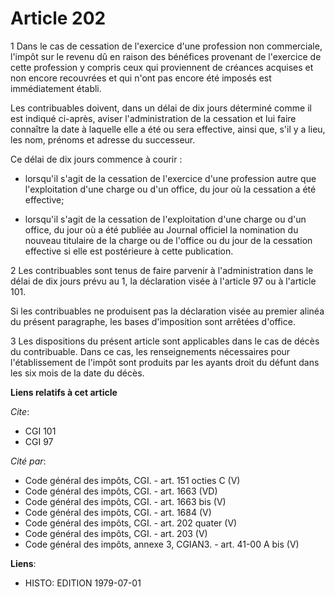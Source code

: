 # Article 202

1  Dans le cas de cessation de l'exercice d'une profession non commerciale, l'impôt sur le revenu dû en raison des bénéfices
provenant de l'exercice de cette profession  y compris ceux qui proviennent de créances acquises et non encore recouvrées et
qui n'ont pas encore été imposés est immédiatement établi.

Les contribuables doivent, dans un délai de dix jours déterminé comme il est indiqué ci-après, aviser l'administration de la
cessation et lui faire connaître la date à laquelle elle a été ou sera effective, ainsi que, s'il y a lieu, les nom, prénoms
et adresse du successeur.

Ce délai de dix jours commence à courir :

- lorsqu'il s'agit de la cessation de l'exercice d'une profession autre que l'exploitation d'une charge ou d'un office, du
jour où la cessation a été effective;

- lorsqu'il s'agit de la cessation de l'exploitation d'une charge ou d'un office, du jour où a été publiée au Journal
officiel la nomination du nouveau titulaire de la charge ou de l'office ou du jour de la cessation effective si elle est
postérieure à cette publication.

2  Les contribuables sont tenus de faire parvenir à l'administration dans le délai de dix jours prévu au 1, la déclaration
visée à l'article 97 ou à l'article 101.

Si les contribuables ne produisent pas la déclaration visée au premier alinéa du présent paragraphe, les bases d'imposition
sont arrêtées d'office.

3  Les dispositions du présent article sont applicables dans le cas de décès du contribuable. Dans ce cas, les renseignements
nécessaires pour l'établissement de l'impôt sont produits par les ayants droit du défunt dans les six mois de la date du
décès.

**Liens relatifs à cet article**

_Cite_:

  - CGI 101
  - CGI 97

_Cité par_:

  - Code général des impôts, CGI. - art. 151 octies C (V)
  - Code général des impôts, CGI. - art. 1663 (VD)
  - Code général des impôts, CGI. - art. 1663 bis (V)
  - Code général des impôts, CGI. - art. 1684 (V)
  - Code général des impôts, CGI. - art. 202 quater (V)
  - Code général des impôts, CGI. - art. 203 (V)
  - Code général des impôts, annexe 3, CGIAN3. - art. 41-00 A bis (V)

**Liens**:

  - HISTO: EDITION 1979-07-01

